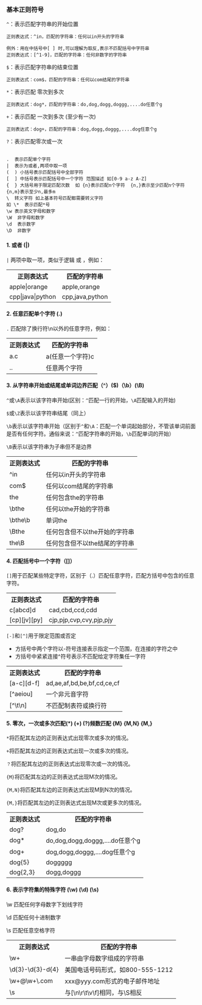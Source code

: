 ### 基本正则符号

`^`：表示匹配字符串的开始位置

```
正则表达式：^in，匹配的字符串：任何以in开头的字符串

例外：用在中括号中[ ] 时,可以理解为取反,表示不匹配括号中字符串
正则表达式：[^1-9]，匹配的字符串：任何非数字的字符串
```
`$`：表示匹配字符串的结束位置

```
正则表达式：com$，匹配的字符串：任何以com结尾的字符串
```
`*`：表示匹配 零次到多次

```
正则表达式：dog*，匹配的字符串：do,dog,dogg,doggg,....do任意个g
```
`+`：表示匹配 一次到多次 (至少有一次)

```
正则表达式：dog+，匹配的字符串：dog,dogg,doggg,....dog任意个g
```
`?`：表示匹配零次或一次

```

```

```
.  表示匹配单个字符
|  表示为或者,两项中取一项
(  ) 小括号表示匹配括号中全部字符
[  ] 中括号表示匹配括号中一个字符 范围描述 如[0-9 a-z A-Z]
{  } 大括号用于限定匹配次数  如 {n}表示匹配n个字符  {n,}表示至少匹配n个字符  {n,m}表示至少n,最多m
\  转义字符 如上基本符号匹配都需要转义字符
如 \*  表示匹配*号
\w 表示英文字母和数字
\W  非字母和数字
\d  表示数字
\D  非数字
```


#### 1. 或者 (|)

`|` 两项中取一项，类似于逻辑 或 ，例如：

<table>
    <tr>
        <th>正则表达式</th>
        <th>匹配的字符串</th>
    </tr>
    <tr>
        <td>apple|orange</td>
        <td>apple,orange</td>
    </tr>
    <tr>
        <td>cpp|java|python</td>
        <td>cpp,java,python</td>
    </tr>
</table>

#### 2. 任意匹配单个字符 (.)

`.` 匹配除了换行符\n以外的任意字符，例如：

<table>
    <tr>
        <th>正则表达式</th>
        <th>匹配的字符串</th>
    </tr>
    <tr>
        <td>a.c</td>
        <td>a(任意一个字符)c</td>
    </tr>
    <tr>
        <td>..</td>
        <td>任意两个字符</td>
    </tr>
</table>

#### 3. 从字符串开始或结尾或单词边界匹配（^）($)（\b）(\B)

`^`或`\A`表示以该字符串开始(区别：`^`匹配一行的开始，`\A`匹配输入的开始)

`$`或`\Z`表示以该字符串结尾（同上）

`\b`表示以该字符串开始（区别于`^`和`\A`：匹配一个单词起始部分，不管该单词前面是否有任何字符。通俗来说：`^`匹配字符串的开始，`\b`匹配单词的开始）

`\B`表示以该字符串为子串但不是边界

<table>
    <tr>
        <th>正则表达式</th>
        <th>匹配的字符串</th>
    </tr>
    <tr>
        <td>^in</td>
        <td>任何以in开头的字符串</td>
    </tr>
    <tr>
        <td>com$</td>
        <td>任何以com结尾的字符串</td>
    </tr>
    <tr>
        <td>the</td>
        <td>任何包含the的字符串</td>
    </tr>
    <tr>
        <td>\bthe</td>
        <td>任何以the开始的字符串</td>
    </tr>
    <tr>
        <td>\bthe\b</td>
        <td> 单词the</td>
    </tr>
    <tr>
        <td>\Bthe</td>
        <td>任何包含但不以the开始的字符串</td>
    </tr>
    <tr>
        <td>the\B</td>
        <td>任何包含但不以the结尾的字符串</td>
    </tr>
</table>

#### 4. 匹配括号中一个字符（[]）

`[]`用于匹配某些特定字符，区别于（.）匹配任意字符，匹配方括号中包含的任意字符。

<table>
    <tr>
        <th>正则表达式</th>
        <th>匹配的字符串</th>
    </tr>
    <tr>
        <td>c[abcd]d</td>
        <td>cad,cbd,ccd,cdd</td>
    </tr>
    <tr>
        <td>[cp][jv][py]</td>
        <td>cjp,pjp,cvp,cvy,pjp,pjy</td>
    </tr>
</table>

`[-]`和`[^]`用于限定范围或否定

- 方括号中两个字符以-符号连接表示指定一个范围，在连接的字符之中
- 方括号中紧紧连接^符号表示不匹配给定字符集任一字符

<table>
    <tr>
        <th>正则表达式</th>
        <th>匹配的字符串</th>
    </tr>
    <tr>
        <td>[a-c][d-f]</td>
        <td>ad,ae,af,bd,be,bf,cd,ce,cf</td>
    </tr>
    <tr>
        <td>[^aeiou]</td>
        <td>一个非元音字符</td>
    </tr>
    <tr>
        <td>[^\t\n]</td>
        <td>不匹配制表符或换行符</td>
    </tr>
</table>

#### 5. 零次，一次或多次匹配(*) (+) (?)频数匹配 {M} {M,N} {M,}

`*`将匹配其左边的正则表达式出现零次或多次的情况。

`+`将匹配其左边的正则表达式出现一次或多次的情况。

`？`将匹配其左边的正则表达式出现零次或一次的情况。

`{M}`将匹配其左边的正则表达式出现M次的情况。

`{M,N}`将匹配其左边的正则表达式出现M到N次的情况。

`{M,}`将匹配其左边的正则表达式出现M次或更多次的情况。

<table>
    <tr>
        <th>正则表达式</th>
        <th>匹配的字符串</th>
    </tr>
    <tr>
        <td>dog?</td>
        <td>dog,do</td>
    </tr>
    <tr>
        <td>dog*</td>
        <td>do,dog,dogg,doggg,....do任意个g</td>
    </tr>
    <tr>
        <td>dog+</td>
        <td>dog,dogg,doggg,....dog任意个g</td>
    </tr>
    <tr>
        <td>dog{5}</td>
        <td>doggggg</td>
    </tr>
    <tr>
        <td>dog{2,3}</td>
        <td>dogg,doggg</td>
    </tr>
</table>

#### 6. 表示字符集的特殊字符 (\w) (\d) (\s)

\w  匹配任何字母数字下划线字符

\d   匹配任何十进制数字

\s  匹配任意空格字符

<table>
    <tr>
        <th>正则表达式</th>
        <th>匹配的字符串</th>
    </tr>
    <tr>
        <td>\w+</td>
        <td>一串由字母数字组成的字符串</td>
    </tr>
    <tr>
        <td>\d{3}-\d{3}-d{4}</td>
        <td>美国电话号码形式，如800-555-1212</td>
    </tr>
    <tr>
        <td>\w+@\w+\.com</td>
        <td>xxx@yyy.com形式的电子邮件地址</td>
    </tr>
    <tr>
        <td>\s</td>
        <td>与[\n\r\t\v\f]相同，与\S相反</td>
    </tr>
</table>
